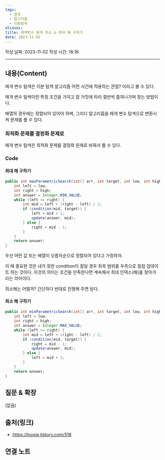 ```yaml
---
tags:
  - 완성
  - 알고리즘
  - 이분탐색
aliases: 
title: 매개변수 탐색 최소 & 최대 해 구하기
date: 2023-11-02
---
```

작성 날짜: 2023-11-02
작성 시간: 18:16


----
## 내용(Content)

매개 변수 탐색은 이분 탐색 알고리즘 어떤 사건에 적용하는 관점? 이라고 볼 수 있다.

매개 변수 탐색이란 특정 조건을 가지고 참 거짓에 따라 절반씩 좁혀나가며 찾는 방법이다.

배열의 경우에는 정렬되어 있어야 하며, 그리디 알고리즘을 매개 변수 탐색으로 변환시켜 문제를 풀 수 있다.

### 최적화 문제를 결정화 문제로

매개 변수 탐색은 최적화 문제를 결정화 문제로 바꿔서 풀 수 있다.


### Code

#### 최대 해 구하기

```java
public int maxParametricSearch(int[] arr, int target, int low, int high) {
	int left = low;
	int right = high;
	int answer = Integer.MIN_VALUE;
	while (left <= right) {
		int mid = left + (right - left) / 2;
		if (condition(mid, target)) {
			left = mid + 1;
			update(answer, mid);
		} else {
			right = mid - 1;
		}
	}
	return answer;
}
```

우선 어떤 값 또는 배열이 오름차순으로 정렬되어 있다고 가정하자.

이 때 중요한 것은 내가 정한 condition이 참일 경우 좌측 범위를 우측으로 점점 업데이트 하는 것이다. 이것의 의미는 조건을 만족한다면 계속해서 최대 인덱스(해)를 찾아가라는 의미이다.

최소해는 어떨까? 간단하다 반대로 진행해 주면 된다.

#### 최소 해 구하기

```java
public int minParametricSearch(int[] arr, int target, int low, int high) {
	int left = low;
	int right = high;
	int answer = Integer.MAX_VALUE;
	while (left <= right) {
		int mid = left + (right - left) / 2;
		if (condition(mid, target)) {
			right = mid - 1;
			update(answer, mid);
		} else {
			left = mid + 1;
		}
	}
	return answer;
}
```
## 질문 & 확장

(없음)

## 출처(링크)
- https://loosie.tistory.com/518

## 연결 노트











